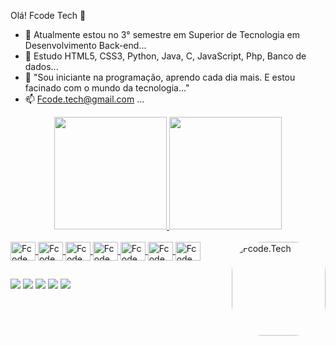 Olá! Fcode Tech 👋


- 🔭 Atualmente estou no 3° semestre em 
Superior de Tecnologia em Desenvolvimento Back-end...
- 🌱 Estudo HTML5, CSS3, Python, Java, C, JavaScript, Php, Banco de dados...
- 💬 "Sou iniciante na programação, aprendo cada dia mais. E estou facinado com o mundo da tecnologia..."
- 📫 Fcode.tech@gmail.com ...
 


<div align="center">
  <a href="https://github.com/fcode.tech">
  <img height="180em" src="https://github-readme-stats.vercel.app/api?username=fcodetech&show_icons=true&theme=dracula&include_all_commits=true&count_private=true"/>
  <img height="180em" src="https://github-readme-stats.vercel.app/api/top-langs/?username=fcodetech&layout=compact&langs_count=7&theme=dracula"/>
</div>

<div style="display: inline_block"><br>
  <img align="center" alt="Fcode.Tech-Js" height="30" width="40" src="https://raw.githubusercontent.com/devicons/devicon/master/icons/javascript/javascript-plain .svg">
  <img align="center" alt="Fcode.Tech-Ts" height="30" width="40" src="https://raw.githubusercontent.com/devicons/devicon/master/icons/typescript/typescript-plain .svg">
  <img align="center" alt="Fcode.Tech-React" height="30" width="40" src="https://raw.githubusercontent.com/devicons/devicon/master/icons/react/react-original .svg">
  <img align="center" alt="Fcode.Tech-HTML" height="30" width="40" src="https://raw.githubusercontent.com/devicons/devicon/master/icons/html5/html5-original .svg">
  <img align="center" alt="Fcode.Tech-CSS" height="30" width="40" src="https://raw.githubusercontent.com/devicons/devicon/master/icons/css3/css3-original .svg">
  <img align="center" alt="Fcode.Tech-Python" height="30" width="40" src="https://raw.githubusercontent.com/devicons/devicon/master/icons/python/python-original .svg">
  <img align="center" alt="Fcode.Tech-Csharp" height="30" width="40" src="https://raw.githubusercontent.com/devicons/devicon/master/icons/csharp/csharp-original .svg">
  <img align="right" alt="Fcode.Tech" height="150" style="border-radius:50px;" src=" ">
</div>

  ##
 
<div>
  <a href=" " target="_blank"><img src="https://img.shields.io/badge/YouTube-FF0000? style=for-the-badge&logo=youtube&logoColor=white" target="_blank"></a>
  <a href=" " target="_blank"><img src="https://img.shields.io/badge/-Instagram-%23E4405F?style=for-the- badge&logo=instagram&logoColor=white" target="_blank"></a>
 	<a href=" " target="_blank"><img src="https://img.shields.io/badge/Twitch-9146FF?style=for-the- badge&logo=twitch&logoColor=white" target="_blank"></a>
<a href=" " target="_blank"><img src="https://img.shields.io/badge/Discord-7289DA?style=for-the-badge&logo= discord&logoColor=white" target="_blank"></a>
  <a href = "mailto:fcode.tech@gmail.com"><img src="https://img.shields.io/badge/-Gmail-%23333?style=for-the-badge&logo=gmail&logoColor=white" alvo ="_blank"></a>
 
 <!-- ![ Animação de cobra ](https://github.com/rafaballerini/rafaballerini/blob/output/github-contribution-grid-snake.svg) -->
 
</div>
